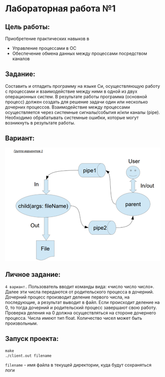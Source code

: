 # Лабораторная работа №1

## Цель работы:
Приобретение практических навыков в 
- Управление процессами в ОС
- Обеспечение обмена данных между процессами посредством каналов

## Задание:
Составить и отладить программу на языке Си, осуществляющую работу с процессами и
взаимодействие между ними в одной из двух операционных систем. В результате работы
программа (основной процесс) должен создать для решение задачи один или несколько
дочерних процессов. Взаимодействие между процессами осуществляется через системные
сигналы/события и/или каналы (pipe).
Необходимо обрабатывать системные ошибки, которые могут возникнуть в результате работы.

## Вариант: 
![alt text](image.png)

## Личное задание:
`4 вариант.` Пользователь вводит команды вида: «число число число<endline>». Далее эти числа передаются от родительского процесса в дочерний. Дочерний процесс производит деление первого числа, на последующие, а результат выводит в файл. Если происходит деление на 0, то тогда дочерний и родительский процесс завершают свою работу. Проверка деления на 0 должна осуществляться на стороне дочернего процесса. Числа имеют тип float. Количество чисел может быть произвольным.


## Запуск проекта:

```
make
./client.out filename 
```
`filename` - имя файла в текущей директории, куда будут сохраняться логи

